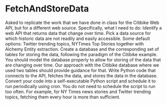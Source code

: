# FetchAndStoreData
Asked to replicate the work that we have done in class for the Citibike Web API, but for a different web source. Specifically, what I need to do:  Identify a web API that returns data that change over time. Pick a data source for which historic data are not readily and easily accessible. Some default options:  Twitter trending topics, NYTimes Top Stories together with Alchemy Entity extraction. Create a database and the corresponding set of tables for storing the data, following the paradigm of the Citibike example. You should model the database properly to allow for storing of the data that are changing over time. Our approach with the Citibike database where we used two tables should provide guidance for that. Write Python code that connects to the API, fetches the data, and stores the data in the database. Convert your code into a self-executable Python script and schedule it to run periodically using cron. You do not need to schedule the script to run too often. For example, for NY Times news stories and Twitter trending topics, fetching them every hour is more than sufficient.
